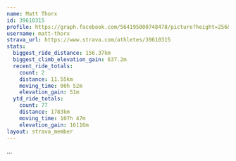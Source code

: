 ```yaml
---
name: Matt Thorx
id: 39610315
profile: https://graph.facebook.com/564195000748478/picture?height=256&width=256
username: matt-thorx
strava_url: https://www.strava.com/athletes/39610315
stats:
  biggest_ride_distance: 156.37km
  biggest_climb_elevation_gain: 637.2m
  recent_ride_totals:
    count: 2
    distance: 11.55km
    moving_time: 00h 52m
    elevation_gain: 51m
  ytd_ride_totals:
    count: 77
    distance: 1783km
    moving_time: 107h 47m
    elevation_gain: 16116m
layout: strava_member
--- 
```

...
